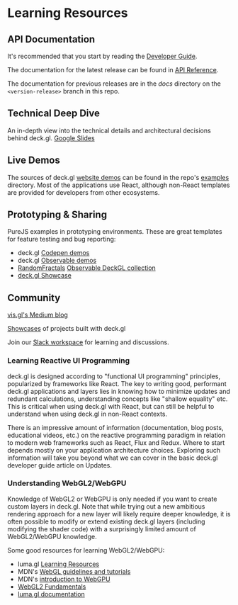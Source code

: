 # Learning Resources

## API Documentation

It's recommended that you start by reading the [Developer Guide](../developer-guide/using-layers.md).

The documentation for the latest release can be found in [API Reference](../api-reference/core/deck.md).

The documentation for previous releases are in the *docs* directory on the `<version-release>` branch in this repo.

## Technical Deep Dive

An in-depth view into the technical details and architectural decisions behind deck.gl. [Google Slides](https://docs.google.com/presentation/d/1qtXUQzMuIa8NYIKUa1RKfSwvgpeccY-wrPrYqsb_8rE/edit#slide=id.g7db7fb98fb_0_45)

## Live Demos

The sources of deck.gl [website demos](https://deck.gl/examples) can be found in the repo's [examples](https://github.com/visgl/deck.gl/tree/master/examples) directory. Most of the applications use React, although non-React templates are provided for developers from other ecosystems.

## Prototyping & Sharing

PureJS examples in prototyping environments. These are great templates for feature testing and bug reporting:

* deck.gl [Codepen demos](https://codepen.io/vis-gl/)
* deck.gl [Observable demos](https://beta.observablehq.com/@pessimistress)
* [RandomFractals](https://github.com/RandomFractals) [Observable DeckGL collection](https://observablehq.com/collection/@randomfractals/deckgl)
* [deck.gl Showcase](https://deck.gl/showcase)

## Community

[vis.gl's Medium blog](https://medium.com/vis-gl) 

[Showcases](https://deck.gl/showcases) of projects built with deck.gl

Join our [Slack workspace](https://slack-invite.openjsf.org/) for learning and discussions.


### Learning Reactive UI Programming

deck.gl is designed according to "functional UI programming" principles, popularized by frameworks like React. The key to writing good, performant deck.gl applications and layers lies in knowing how to minimize updates and redundant calculations, understanding concepts like "shallow equality" etc. This is critical when using deck.gl with React, but can still be helpful to understand when using deck.gl in non-React contexts.

There is an impressive amount of information (documentation, blog posts, educational videos, etc.) on the reactive programming paradigm in relation to modern web frameworks such as React, Flux and Redux. Where to start depends mostly on your application architecture choices. Exploring such information will take you beyond what we can cover in the basic deck.gl developer guide article on Updates.


### Understanding WebGL2/WebGPU

Knowledge of WebGL2 or WebGPU is only needed if you want to create custom layers in deck.gl. Note that while trying out a new ambitious rendering approach for a new layer will likely require deeper knowledge, it is often possible to modify or extend existing deck.gl layers (including modifying the shader code) with a surprisingly limited amount of WebGL2/WebGPU knowledge.

Some good resources for learning WebGL2/WebGPU:
- luma.gl [Learning Resources](https://luma.gl/docs/api-guide/background/learning-resources)
- MDN's [WebGL guidelines and tutorials](https://developer.mozilla.org/en-US/docs/Web/API/WebGL_API)
- MDN's [introduction to WebGPU](https://developer.mozilla.org/en-US/docs/Web/API/WebGPU_API)
- [WebGL2 Fundamentals](https://webgl2fundamentals.org/)
- [luma.gl documentation](https://luma.gl/)
